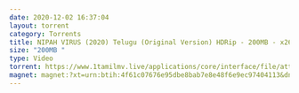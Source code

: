 ```yaml
---
date: 2020-12-02 16:37:04
layout: torrent
category: Torrents
title: NIPAH VIRUS (2020) Telugu (Original Version) HDRip - 200MB - x264 - AAC - ESub
size: "200MB "
type: Video
torrent: https://www.1tamilmv.live/applications/core/interface/file/attachment.php?id=69495
magnet: magnet:?xt=urn:btih:4f61c07676e95dbe8bab7e8e48f6e9ec97404113&dn=www.1TamilMV.live%20-%20NIPAH%20VIRUS%20(2020)%20Telugu%20(Org%20Vers)%20HDRip%20-%20200MB%20-%20x264%20-%20AAC%20-%20ESub.mkv&tr=udp%3a%2f%2fp4p.arenabg.com%3a1337%2fannounce&tr=http%3a%2f%2fpow7.com%3a80%2fannounce&tr=udp%3a%2f%2ftracker.tiny-vps.com%3a6969%2fannounce&tr=http%3a%2f%2ftracker2.itzmx.com%3a6961%2fannounce&tr=udp%3a%2f%2f151.80.120.114%3a2710%2fannounce&tr=udp%3a%2f%2f9.rarbg.com%3a2790%2fannounce&tr=udp%3a%2f%2f9.rarbg.to%3a2740%2fannounce&tr=udp%3a%2f%2fopen.stealth.si%3a80%2fannounce&tr=udp%3a%2f%2ftracker.leechers-paradise.org%3a6969%2fannounce&tr=udp%3a%2f%2ftracker.opentrackr.org%3a1337%2fannounce&tr=http%3a%2f%2ft.nyaatracker.com%3a80%2fannounce
---
```


